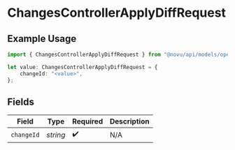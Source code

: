# ChangesControllerApplyDiffRequest

## Example Usage

```typescript
import { ChangesControllerApplyDiffRequest } from "@novu/api/models/operations";

let value: ChangesControllerApplyDiffRequest = {
    changeId: "<value>",
};
```

## Fields

| Field              | Type               | Required           | Description        |
| ------------------ | ------------------ | ------------------ | ------------------ |
| `changeId`         | *string*           | :heavy_check_mark: | N/A                |